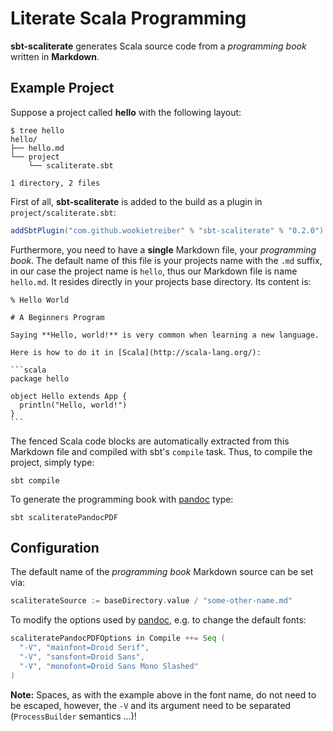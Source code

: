 # Literate Scala Programming

**sbt-scaliterate** generates Scala source code from a *programming book* written in **Markdown**.

## Example Project

Suppose a project called **hello** with the following layout:

```
$ tree hello
hello/
├── hello.md
└── project
    └── scaliterate.sbt

1 directory, 2 files
```

First of all, **sbt-scaliterate** is added to the build as a plugin in `project/scaliterate.sbt`:

```scala
addSbtPlugin("com.github.wookietreiber" % "sbt-scaliterate" % "0.2.0")
```

Furthermore, you need to have a **single** Markdown file, your *programming book*. The default name of this file is your projects name with the `.md` suffix, in our case the project name is `hello`, thus our Markdown file is name `hello.md`. It resides directly in your projects base directory. Its content is:

    % Hello World
    
    # A Beginners Program
    
    Saying **Hello, world!** is very common when learning a new language.
    
    Here is how to do it in [Scala](http://scala-lang.org/):
    
    ```scala
    package hello
    
    object Hello extends App {
      println("Hello, world!")
    }
    ```

The fenced Scala code blocks are automatically extracted from this Markdown file and compiled with sbt's `compile` task. Thus, to compile the project, simply type:

```
sbt compile
```

To generate the programming book with [pandoc][] type:

```
sbt scaliteratePandocPDF
```

## Configuration

The default name of the *programming book* Markdown source can be set via:

```scala
scaliterateSource := baseDirectory.value / "some-other-name.md"
```

To modify the options used by [pandoc][], e.g. to change the default fonts:

```scala
scaliteratePandocPDFOptions in Compile ++= Seq (
  "-V", "mainfont=Droid Serif",
  "-V", "sansfont=Droid Sans",
  "-V", "monofont=Droid Sans Mono Slashed"
)
```

**Note:** Spaces, as with the example above in the font name, do not need to be escaped, however, the `-V` and its argument need to be separated (`ProcessBuilder` semantics ...)!

[pandoc]: http://pandoc.org/
